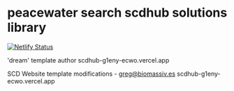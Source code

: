 # peacewater search scdhub solutions library

[![Netlify Status](https://api.netlify.com/api/v1/badges/e8f2124c-4190-4631-a753-e7bf685391c0/deploy-status)](https://app.netlify.com/sites/g1eny0ung-site-preview/deploys)


'dream' template author
scdhub-g1eny-ecwo.vercel.app

SCD Website template modifications - greg@biomassiv.es
scdhub-g1eny-ecwo.vercel.app



